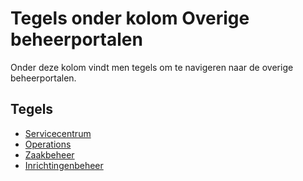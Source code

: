 # Tegels onder kolom Overige beheerportalen

Onder deze kolom vindt men tegels om te navigeren naar de overige beheerportalen.

## Tegels

- [Servicecentrum](/docs/probleemoplossing/portalen_en_moduleschermen/beheerportaal_nieuw/tegels_kolom_overige_portalen/servicecentrum.md)
- [Operations](/docs/probleemoplossing/portalen_en_moduleschermen/beheerportaal_nieuw/tegels_kolom_overige_portalen/operations.md)
- [Zaakbeheer](/docs/probleemoplossing/portalen_en_moduleschermen/beheerportaal_nieuw/tegels_kolom_overige_portalen/zaakbeheer.md)
- [Inrichtingenbeheer](/docs/probleemoplossing/portalen_en_moduleschermen/beheerportaal_nieuw/tegels_kolom_overige_portalen/inrichtingenbeheer.md)

